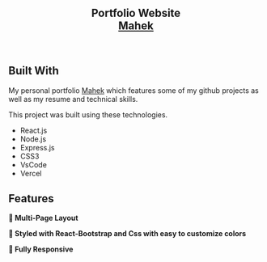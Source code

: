 
<h2 align="center">
  Portfolio Website <br/>
  <a href="https://mahek-portfolio.vercel.app/" target="_blank">Mahek</a>
</h2>

<br/>


## Built With

My personal portfolio <a href="https://mahek-portfolio.vercel.app/" target="_blank">Mahek</a> which features some of my github projects as well as my resume and technical skills.<br/>

This project was built using these technologies.

- React.js
- Node.js
- Express.js
- CSS3
- VsCode
- Vercel

## Features

**📖 Multi-Page Layout**

**🎨 Styled with React-Bootstrap and Css with easy to customize colors**

**📱 Fully Responsive**



